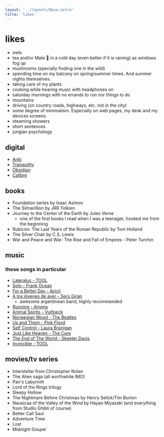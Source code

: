 ```yaml
---
layout: '../layouts/Base.astro'
title: 'likes'
---
```


# likes

- owls
- tea and/or Mate 🧉 in a cold day (even better if it is raining) as windows fog up
- mushrooms (specially finding one in the wild)
- spending time on my balcony on spring/summer times. And summer nights themselves.
- taking care of my plants
- cooking while hearing music with headphones on
- saturday mornings with no errands to run nor things to do
- mountains
- driving (on country roads, highways, etc. not in the city)
- some degree of minimalism. Especially on web pages, my desk and my devices screens.
- steaming showers
- short sentences
- jungian psychology

## digital
- [Anki](https://apps.ankiweb.net/)
- [Tranquility](https://addons.mozilla.org/en-US/firefox/addon/tranquility-1/)
- [Obsidian](https://obsidian.md/)
- [Calibre](https://calibre-ebook.com/)

## books
- Foundation series by Isaac Asimov
- The Silmarillion by JRR Tolkien
- Journey to the Center of the Earth by Jules Verne
    - one of the first books I read when I was a teenager, hooked me from the beginning
- Rubicon: The Last Years of the Roman Republic by Tom Holland
- The Silver Chair by C.S. Lewis
- War and Peace and War: The Rise and Fall of Empires - Peter Turchin

## music
### these songs in particular
- [Lateralus - TOOL](https://www.youtube.com/watch?v=Y7JG63IuaWs)
- [Solo - Frank Ocean](https://www.youtube.com/watch?v=X_SEwgDl02E)
- [For a Better Day - Avicii](https://www.youtube.com/watch?v=Xq-knHXSKYY)
- [A los jóvenes de ayer - Serú Girán](https://www.youtube.com/watch?v=myNv-im5yMg)
    - awesome argentinean band, highly recommended
- [Running - Anyma](https://www.youtube.com/watch?v=dH7HRB5afiA)
- [Animal Spirits - Vulfpeck](https://www.youtube.com/watch?v=qTUnDV3MgVQ)
- [Norwegian Wood - The Beatles](https://www.youtube.com/watch?v=Y_V6y1ZCg_8)
- [Us and Them - Pink Floyd](https://www.youtube.com/watch?v=HoLhKJuGhK0)
- [Self Control - Laura Branigan](https://youtu.be/RP0_8J7uxhs?si=rx8X3ljfUWB3msiH)
- [Just Like Heaven - The Cure](https://youtu.be/n3nPiBai66M?si=qRFzxtmgIhNNPy_Q)
- [The End of The World - Skeeter Davis](https://www.youtube.com/watch?v=DsY_kocbWaM)
- [Invincible - TOOL](https://www.youtube.com/watch?v=hxsld16TjSU)

## movies/tv series
- Interstellar from Christopher Nolan
- The Alien saga (all worthwhile IMO)
- Pan's Labyrinth
- Lord of the Rings trilogy
- Sleepy Hollow
- The Nightmare Before Christmas by Henry Selick/Tim Burton
- Nausicaa of the Valley of the Wind by Hayao Miyazaki (and everything from Studio Ghibli of course)
- Better Call Saul
- Adventure Time
- Lost
- Midnight Gospel